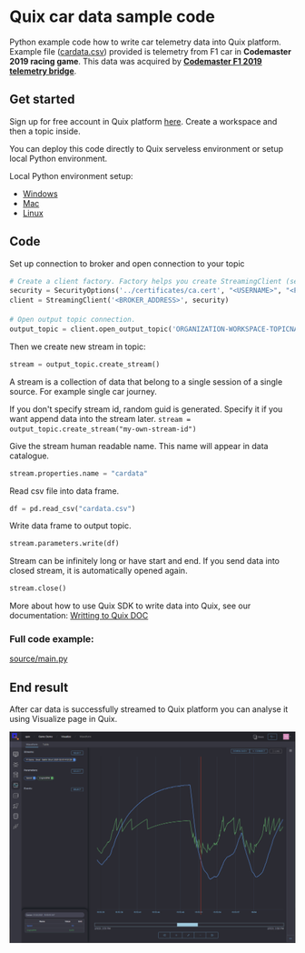 # Quix car data sample code
Python example code how to write car telemetry data into Quix platform. Example file ([cardata.csv](source/cardata.csv)) provided is telemetry from F1 car in **Codemaster 2019 racing game**. This data was acquired by [**Codemaster F1 2019 telemetry bridge**](https://github.com/quixai/Codemaster-F1-2019-telemetry). 

## Get started
Sign up for free account in Quix platform [here](https://portal.platform.quix.ai/self-sign-up). Create a workspace and then a topic inside. 


You can deploy this code directly to Quix serveless environment or setup local Python environment. 

Local Python environment setup:
 - [Windows](README_Windows.md)
 - [Mac](README_Mac.md)
 - [Linux](README_Linux.md)

## Code

Set up connection to broker and open connection to your topic

```python
# Create a client factory. Factory helps you create StreamingClient (see below) a little bit easier
security = SecurityOptions('../certificates/ca.cert', "<USERNAME>", "<PASSWORD>")
client = StreamingClient('<BROKER_ADDRESS>', security)

# Open output topic connection.
output_topic = client.open_output_topic('ORGANIZATION-WORKSPACE-TOPICNAME')
```

Then we create new stream in topic:

```python
stream = output_topic.create_stream()
```

A stream is a collection of data that belong to a single session of a single source. For example single car journey.

If you don't specify stream id, random guid is generated. Specify it if you want append data into the stream later.
`stream = output_topic.create_stream("my-own-stream-id")`

Give the stream human readable name. This name will appear in data catalogue.
```python
stream.properties.name = "cardata"
```

Read csv file into data frame.
```python
df = pd.read_csv("cardata.csv")
```

Write data frame to output topic.
```python
stream.parameters.write(df)
```

Stream can be infinitely long or have start and end.
If you send data into closed stream, it is automatically opened again.
```python
stream.close()
```

More about how to use Quix SDK to write data into Quix, see our documentation: [Writting to Quix DOC](https://documentation-40c5b57b-a938-4925-93a9-25df5a64e54f.platform.quix.ai/sdk/python-how-to/#writing-to-quix)

### Full code example:
[source/main.py](source/main.py)

## End result
After car data is successfully streamed to Quix platform you can analyse it using Visualize page in Quix.

[![](quix.png )](quix.png "Visualize in Quix") 

